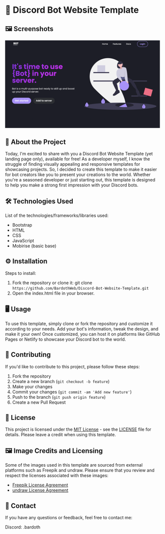 # 🚀 Discord Bot Website Template

## 🖼️ Screenshots

![Landing page screenshot](Screenshot1.png)

## 📝 About the Project

Today, I'm excited to share with you a Discord Bot Website Template (yet landing page only), available for free! As a developer myself, I know the struggle of finding visually appealing and responsive templates for showcasing projects. So, I decided to create this template to make it easier for bot creators like you to present your creations to the world. Whether you're a seasoned developer or just starting out, this template is designed to help you make a strong first impression with your Discord bots.

## 🛠️ Technologies Used

List of the technologies/frameworks/libraries used:

- Bootstrap
- HTML
- CSS
- JavaScript
- Mobirise (basic base)

## ⚙️ Installation

Steps to install:

1. Fork the repository or clone it: git clone `https://github.com/BardothWeb/Discord-Bot-Website-Template.git`
2. Open the index.html file in your browser.

## 🖥️ Usage

To use this template, simply clone or fork the repository and customize it according to your needs. Add your bot's information, tweak the design, and make it your own! Once customized, you can host it on platforms like GitHub Pages or Netlify to showcase your Discord bot to the world.

## 🤝 Contributing

If you'd like to contribute to this project, please follow these steps:

1. Fork the repository
2. Create a new branch (`git checkout -b feature`)
3. Make your changes
4. Commit your changes (`git commit -am 'Add new feature'`)
5. Push to the branch (`git push origin feature`)
6. Create a new Pull Request

## 📄 License

This project is licensed under the [MIT License](https://opensource.org/licenses/MIT) - see the [LICENSE](LICENSE) file for details.
Please leave a credit when using this template.

## 🖼️ Image Credits and Licensing

Some of the images used in this template are sourced from external platforms such as Freepik and undraw. Please ensure that you review and respect the licenses associated with these images:

- [Freepik License Agreement](https://www.freepikcompany.com/legal#nav-freepik)
- [undraw License Agreement](https://undraw.co/license)

## 📧 Contact

If you have any questions or feedback, feel free to contact me:

Discord: .bardoth
